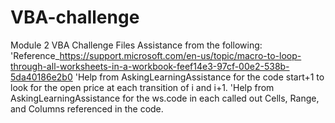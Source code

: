 # VBA-challenge
Module 2 VBA Challenge Files
Assistance from the following:
'Reference_https://support.microsoft.com/en-us/topic/macro-to-loop-through-all-worksheets-in-a-workbook-feef14e3-97cf-00e2-538b-5da40186e2b0
'Help from AskingLearningAssistance for the code start+1 to look for the open price at each transition of i and i+1.
'Help from AskingLearningAssistance for the ws.code in each called out Cells, Range, and Columns referenced in the code.
